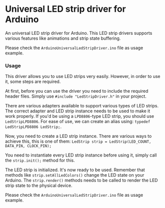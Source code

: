 # Universal LED strip driver for Arduino
An universal LED strip driver for Arduino.
This LED strip drivers supports various features like animations and strip state buffering.

Please check the `ArduinoUniversalLedStripDriver.ino` file as usage example.

### Usage
This driver allows you to use LED strips very easily. However, in order to use it, some steps are required.

At first, before you can use the driver you need to include the required header files. Simply use 
`#include "LedStripDriver.h"` in your project.

There are various adapters available to support various types of LED strips.
The correct adapter and LED strip instance needs to be used to make it work properly.
If you'd be using a `LPD8806`-type LED strip, you should use `LedStripLPD8806`.
For ease of use, we can create an alias using:
`typedef LedStripLPD8806 LedStrip;`.

Now, you need to create a LED strip instance. There are various ways to achieve this, this is one of them:
`LedStrip strip = LedStrip(LED_COUNT, DATA_PIN, CLOCK_PIN);`

You need to instantiate every LED strip instance before using it, simply call the `strip.init();` method for this.

The LED strip is initialized. It's now ready to be used. Remember that methods like `strip.setAllLedColors()` change the LED state on your Arduino.
The `strip.render()` methods needs to be called to render the LED strip state to the physical device.

Please check the `ArduinoUniversalLedStripDriver.ino` file as usage example.